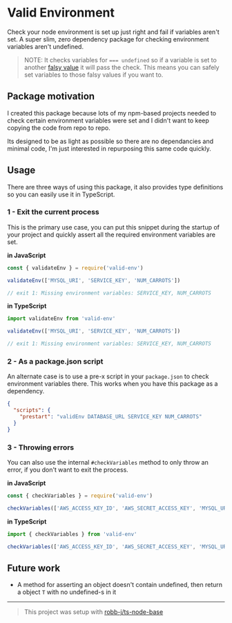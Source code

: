 # Valid Environment

Check your node environment is set up just right and fail if variables aren't set.
A super slim, zero dependency package for checking environment variables aren't undefined.

> NOTE: It checks variables for `=== undefined` so if a variable is set to
> another [falsy value](https://developer.mozilla.org/en-US/docs/Glossary/Falsy)
> it will pass the check.
> This means you can safely set variables to those falsy values if you want to.

## Package motivation

I created this package because lots of my npm-based projects needed to check certain environment variables were set and I didn't want to keep copying the code from repo to repo.

Its designed to be as light as possible so there are no dependancies and minimal code, I'm just interested in repurposing this same code quickly.

## Usage

There are three ways of using this package,
it also provides type definitions so you can easily use it in TypeScript.

### 1 - Exit the current process

This is the primary use case, you can put this snippet during the startup
of your project and quickly assert all the required environment variables are set.

**in JavaScript**

```js
const { validateEnv } = require('valid-env')

validateEnv(['MYSQL_URI', 'SERVICE_KEY', 'NUM_CARROTS'])

// exit 1: Missing environment variables: SERVICE_KEY, NUM_CARROTS
```

**in TypeScript**

```ts
import validateEnv from 'valid-env'

validateEnv(['MYSQL_URI', 'SERVICE_KEY', 'NUM_CARROTS'])

// exit 1: Missing environment variables: SERVICE_KEY, NUM_CARROTS
```

### 2 - As a package.json script

An alternate case is to use a pre-x script in your `package.json`
to check environment variables there.
This works when you have this package as a dependency.

```json
{
  "scripts": {
    "prestart": "validEnv DATABASE_URL SERVICE_KEY NUM_CARROTS"
  }
}
```

### 3 - Throwing errors

You can also use the internal `#checkVariables` method to only throw an error,
if you don't want to exit the process.

**in JavaScript**

```js
const { checkVariables } = require('valid-env')

checkVariables(['AWS_ACCESS_KEY_ID', 'AWS_SECRET_ACCESS_KEY', 'MYSQL_URI'])
```

**in TypeScript**

```ts
import { checkVariables } from 'valid-env'

checkVariables(['AWS_ACCESS_KEY_ID', 'AWS_SECRET_ACCESS_KEY', 'MYSQL_URI'])
```

## Future work

- A method for asserting an object doesn't contain undefined, then return a object `T` with no undefined-s in it

---

> This project was setup with [robb-j/ts-node-base](https://github.com/robb-j/ts-node-base)
